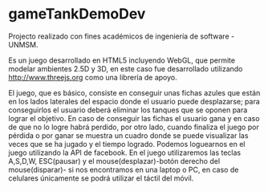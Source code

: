# gameTankDemoDev
Projecto realizado con fines académicos de ingeniería de software - UNMSM.

Es un juego desarrollado en HTML5 incluyendo WebGL, que permite modelar ambientes 2.5D y 3D, en este caso fue desarrollado utilizando 
http://www.threejs.org como una librería de apoyo.

El juego, que es básico, consiste en conseguir unas fichas azules que están en los lados laterales del espacio donde el usuario puede 
desplazarse; para conseguirlos el usuario deberá eliminar los tanques que se oponen para lograr el objetivo. 
En caso de conseguir las fichas el usuario gana y en caso de que no lo logre habrá perdido, por otro lado, 
cuando finaliza el juego por pérdida o por ganar se muestra un cuadro donde se puede visualizar las veces que se ha jugado y el tiempo logrado.
Podemos loguearnos en el juego utilizando la API de facebook.
En el juego utilizaremos las teclas A,S,D,W, ESC(pausar) y el mouse(desplazar)-botón derecho del mouse(disparar)- si nos encontramos en una 
laptop o PC, en caso de celulares únicamente se podrá utilizar el táctil del móvil.
